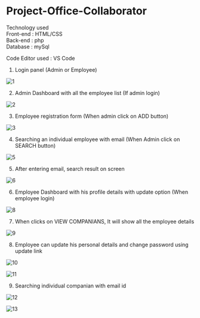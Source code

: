 # Project-Office-Collaborator

Technology used<br>
Front-end : HTML/CSS
<br>Back-end : php
<br>Database : mySql

Code Editor used : VS Code

1. Login panel (Admin or Employee)

![1](https://user-images.githubusercontent.com/75683493/134159785-6e2ff95b-3959-4fc9-9687-0eafe186eb99.png)

2. Admin Dashboard with all the employee list (If admin login)

![2](https://user-images.githubusercontent.com/75683493/134160095-8eddc30f-2f8f-4fe4-86cb-0c29ad0d407a.png)

3. Employee registration form (When admin click on ADD button)

![3](https://user-images.githubusercontent.com/75683493/134160349-ee8f1b31-a1c2-4f4a-8668-b73365499e65.png)

4. Searching an individual employee with email (When Admin click on SEARCH button)

![5](https://user-images.githubusercontent.com/75683493/134160850-4d14f533-c3e7-4910-aec2-95c050748b26.png)

5. After entering email, search result on screen

![6](https://user-images.githubusercontent.com/75683493/134160943-b73b14ce-beb2-4d04-b3e4-ff56e6035300.png)

6. Employee Dashboard with his profile details with update option (When employee login)

![8](https://user-images.githubusercontent.com/75683493/134161239-54e42abf-aef7-45cf-bbe6-39173cadedaa.png)

7. When clicks on VIEW COMPANIANS, It will show all the employee details

![9](https://user-images.githubusercontent.com/75683493/134161543-89f0e76c-a795-4ba7-a273-d8e54d79e5e4.png)

8. Employee can update his personal details and change password using update link

![10](https://user-images.githubusercontent.com/75683493/134161662-9fad79d8-85fe-4998-b83d-5f1094006b76.png)

![11](https://user-images.githubusercontent.com/75683493/134162093-6cef8145-f2d2-40de-8b14-fe6dc1670d3d.png)


9. Searching individual companian with email id

![12](https://user-images.githubusercontent.com/75683493/134161956-8280dc42-58b1-4ab1-a02a-da83be0c255d.png)

![13](https://user-images.githubusercontent.com/75683493/134162074-ad1c1a53-ccdc-4d7d-ae7f-72f09d2dffda.png)





